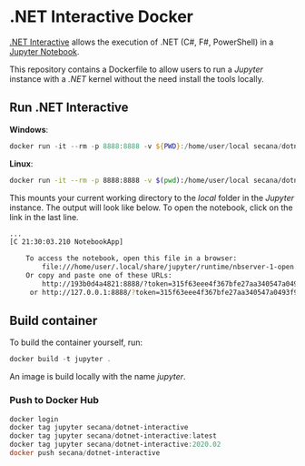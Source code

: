 # .NET Interactive Docker

[.NET Interactive](https://github.com/dotnet/interactive) allows the execution of .NET (C#, F#, PowerShell) in a [Jupyter Notebook](https://jupyter.org/).

This repository contains a Dockerfile to allow users to run a _Jupyter_ instance with a _.NET_ kernel without the need install the tools locally.

## Run .NET Interactive

**Windows**:

```powershell
docker run -it --rm -p 8888:8888 -v ${PWD}:/home/user/local secana/dotnet-interactive:latest
```

**Linux**:

```bash
docker run -it --rm -p 8888:8888 -v $(pwd):/home/user/local secana/dotnet-interactive:latest
```

This mounts your current working directory to the _local_ folder in the _Jupyter_ instance. The output will look like below. To open the notebook, click on the link in the last line.

```bash
...
[C 21:30:03.210 NotebookApp]

    To access the notebook, open this file in a browser:
        file:///home/user/.local/share/jupyter/runtime/nbserver-1-open.html
    Or copy and paste one of these URLs:
        http://193b0d4a4821:8888/?token=315f63eee4f367bfe27aa340547a0493f9880ff0521e78d8
     or http://127.0.0.1:8888/?token=315f63eee4f367bfe27aa340547a0493f9880ff0521e78d8
```

## Build container

To build the container yourself, run:

```powershell
docker build -t jupyter .
```

An image is build locally with the name _jupyter_.

### Push to Docker Hub

```powershell
docker login
docker tag jupyter secana/dotnet-interactive
docker tag jupyter secana/dotnet-interactive:latest
docker tag jupyter secana/dotnet-interactive:2020.02
docker push secana/dotnet-interactive
```

